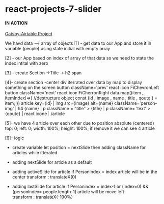 # react-projects-7-slider


#### IN ACTION

[Gatsby-Airtable Project](https://gatsby-airtable-design-project.netlify.app/)

We havd data ==> array of objects
[1] - get data to our App and store it in variable (people) using state
initial with empty array

[2] - our App based on index of array of that data so we need to state the index
intital with zero

[3] - create Section ->Title -> h2 span


[4]- create section -center div
iterrated over data by map to display something on the screen
button className='prev' react icon FiChevronLeft
button className='next' react icon FiCherronRight
 data.map((item , itemIndex)=>{
 //destructure object
 const {id , image , name , title , qoute } = item;
 })
 article key={id}
 |
 img src={image} alt={name} className='person-img'
 |
 h4 {name}
 |
 p className = "title" > {title}
 |
 p className= 'text' > {qoute}
 |
 react icone <FaQouteRight className='icon'>
 |
 /article


[5]-  we have 4 article over each other due to position absolute (centered)
  top: 0;
  left: 0;
  width: 100%;
  height: 100%;
  if remove it we can see 4 article 

[6]- logic 

* create variable let position = nextSlide then adding className for articles 
  while itterated 

* adding nextSlide for article as a default 

* adding activeSlide for article if Personindex = index  article will be in the center 
  transform : translateX(0)

* adding lastSlide for article if Personindex = index-1  or
  (index=0) && (personIndex= people.length-1) article will be move left  
  transform : translateX(-100%)





